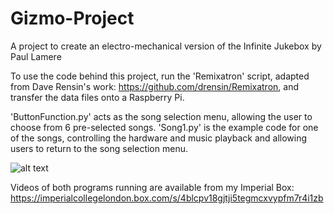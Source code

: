 # Gizmo-Project
A project to create an electro-mechanical version of the Infinite Jukebox by Paul Lamere

To use the code behind this project, run the 'Remixatron' script, adapted from Dave Rensin's work: https://github.com/drensin/Remixatron, and transfer the data files onto a Raspberry Pi.

'ButtonFunction.py' acts as the song selection menu, allowing the user to choose from 6 pre-selected songs.
'Song1.py' is the example code for one of the songs, controlling the hardware and music playback and allowing users to return to the song selection menu.

![alt text](https://raw.githubusercontent.com/EuanHay/Gizmo-Project/blob/master/IMG_20190303_234746.jpg)

Videos of both programs running are available from my Imperial Box:
https://imperialcollegelondon.box.com/s/4blcpv18gjtji5tegmcxvypfm7r4i1zb
